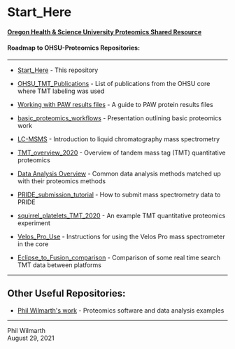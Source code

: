 # Start_Here

#### [Oregon Health & Science University Proteomics Shared Resource](https://www.ohsu.edu/proteomics-shared-resource)

#### Roadmap to OHSU-Proteomics Repositories:

---

- [Start_Here](https://github.com/OHSU-Proteomics/Start_Here) - This repository

- [OHSU_TMT_Publications](https://github.com/OHSU-Proteomics/OHSU_TMT_Publications) - List of publications from the OHSU core where TMT labeling was used

- [Working with PAW results files](https://github.com/OHSU-Proteomics/working-with-PAW-results-files) - A guide to PAW protein results files

- [basic_proteomics_workflows](https://github.com/OHSU-Proteomics/basic_proteomics_workflows) - Presentation outlining basic proteomics work

- [LC-MSMS](https://github.com/OHSU-Proteomics/LC-MSMS) - Introduction to liquid chromatography mass spectrometry

- [TMT_overview_2020](https://github.com/OHSU-Proteomics/TMT_overview_2020) - Overview of tandem mass tag (TMT) quantitative proteomics

- [Data Analysis Overview](https://ohsu-proteomics.github.io/Data_Analysis_Overview/) - Common data analysis methods matched up with their proteomics methods

- [PRIDE_submission_tutorial](https://github.com/OHSU-Proteomics/PRIDE_submission_tutorial) - How to submit mass spectrometry data to PRIDE

- [squirrel_platelets_TMT_2020](https://github.com/OHSU-Proteomics/squirrel_platelets_TMT_2020) - An example TMT quantitative proteomics experiment

- [Velos_Pro_Use](https://github.com/OHSU-Proteomics/Velos_Pro_Use) - Instructions for using the Velos Pro mass spectrometer in the core

- [Eclipse_to_Fusion_comparison](https://github.com/OHSU-Proteomics/Eclipse_to_Fusion_comparison) - Comparison of some real time search TMT data between platforms

---

## Other Useful Repositories:

- [Phil Wilmarth's work](https://github.com/pwilmart/Start_Here) - Proteomics software and data analysis examples

---

Phil Wilmarth<br />August 29, 2021
